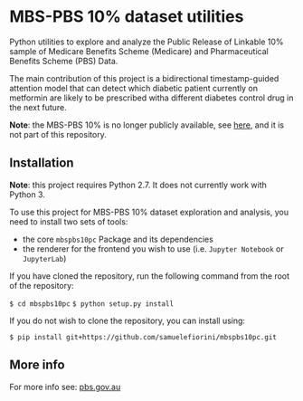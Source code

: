 # MBS-PBS 10% dataset utilities
Python utilities to explore and analyze the Public Release of Linkable 10% sample of Medicare Benefits Scheme (Medicare) and Pharmaceutical Benefits Scheme (PBS) Data.

The main contribution of this project is a bidirectional timestamp-guided attention model that can detect which diabetic patient currently on metformin are likely to be prescribed witha different diabetes control drug in the next future.

**Note**: the MBS-PBS 10% is no longer publicly available, see [here](http://www.pbs.gov.au/info/news/2016/08/public-release-of-linkable-10-percent-mbs-and-pbs-data), and it is not part of this repository.

## Installation

**Note**: this project requires Python 2.7. It does not currently work with Python 3.

To use this project for MBS-PBS 10% dataset exploration and analysis, you need to install two sets of tools:

- the core `mbspbs10pc` Package and its dependencies
- the renderer for the frontend you wish to use (i.e. `Jupyter Notebook` or `JupyterLab`)

If you have cloned the repository, run the following command from the root of the repository:

`$ cd mbspbs10pc`
`$ python setup.py install`

If you do not wish to clone the repository, you can install using:

`$ pip install git+https://github.com/samuelefiorini/mbspbs10pc.git`

## More info

For more info see: [pbs.gov.au](http://www.pbs.gov.au/info/news/2016/08/public-release-of-linkable-10-percent-mbs-and-pbs-data)
